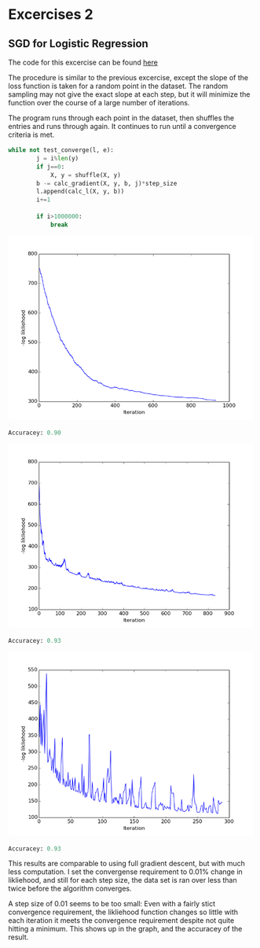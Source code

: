 # Excercises 2

## SGD for Logistic Regression

The code for this excercise can be found [here](stocastic.py)

The procedure is similar to the previous excercise, except the slope of the loss function is taken for a random point in the dataset. The random sampling may not give the exact slope at each step, but it will minimize the function over the course of a large number of iterations. 

The program runs through each point in the dataset, then shuffles the entries and runs through again. It continues to run until a convergence criteria is met. 

```python
while not test_converge(l, e):
        j = i%len(y)
        if j==0:
            X, y = shuffle(X, y)
        b -= calc_gradient(X, y, b, j)*step_size
        l.append(calc_l(X, y, b))
        i+=1

        if i>1000000:
            break
```

<img src="https://github.com/afwebb/SDS-385/blob/master/week2/result_0.01.png" width="500">

```python
Accuracey: 0.90
```

<img src="https://github.com/afwebb/SDS-385/blob/master/week2/result_0.1.png" width="500">

```python
Accuracey: 0.93
```

<img src="https://github.com/afwebb/SDS-385/blob/master/week2/result_1.png" width="500">

```python
Accuracey: 0.93
```

This results are comparable to using full gradient descent, but with much less computation. I set the convergense requirement to 0.01% change in likliehood, and still for each step size, the data set is ran over less than twice before the algorithm converges.

A step size of 0.01 seems to be too small: Even with a fairly stict convergence requirement, the likliehood function changes so little with each iteration it meets the convergence requirement despite not quite hitting a minimum. This shows up in the graph, and the accuracey of the result. 




